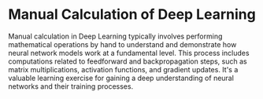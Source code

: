 # Manual Calculation of Deep Learning

Manual calculation in Deep Learning typically involves performing mathematical operations by hand to understand and demonstrate how neural network models work at a fundamental level. This process includes computations related to feedforward and backpropagation steps, such as matrix multiplications, activation functions, and gradient updates. It's a valuable learning exercise for gaining a deep understanding of neural networks and their training processes.
